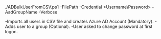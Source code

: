 ./ADBulkUserFromCSV.ps1 -FilePath <FilePath> -Credential <Username\Password> -AadGroupName <AzureAD-GroupName> -Verbose

-Imports all users in CSV file and creates Azure AD Account (Mandatory).
-Adds user to a group (Optional).
-User asked to change password at first logon.